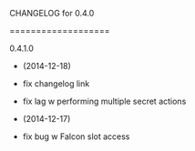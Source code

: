 CHANGELOG for 0.4.0

===================

0.4.1.0

* (2014-12-18)

 * fix changelog link
 * fix lag w performing multiple secret actions

* (2014-12-17)

 * fix bug w Falcon slot access
